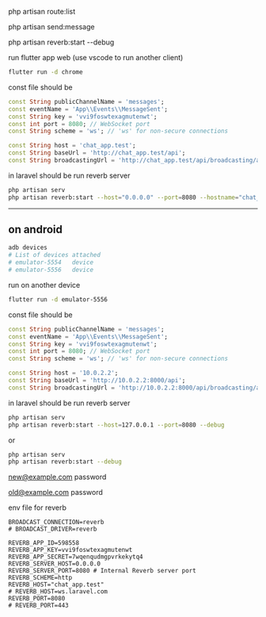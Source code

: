 php artisan route:list

php artisan send:message

php artisan reverb:start --debug

run flutter app web (use vscode to run another client)

```bash
flutter run -d chrome

```

const file should be

```dart
const String publicChannelName = 'messages';
const eventName = 'App\\Events\\MessageSent';
const String key = 'vvi9foswtexagmutenwt';
const int port = 8080; // WebSocket port
const String scheme = 'ws'; // 'ws' for non-secure connections

const String host = 'chat_app.test';
const String baseUrl = 'http://chat_app.test/api';
const String broadcastingUrl = 'http://chat_app.test/api/broadcasting/auth';

```

in laravel should be run reverb server

```bash
php artisan serv
php artisan reverb:start --host="0.0.0.0" --port=8080 --hostname="chat_app.test" --debug
```

---

## on android

```bash
adb devices
# List of devices attached
# emulator-5554   device
# emulator-5556   device
```

run on another device

```bash
flutter run -d emulator-5556
```

const file should be

```dart
const String publicChannelName = 'messages';
const eventName = 'App\\Events\\MessageSent';
const String key = 'vvi9foswtexagmutenwt';
const int port = 8080; // WebSocket port
const String scheme = 'ws'; // 'ws' for non-secure connections

const String host = '10.0.2.2';
const String baseUrl = 'http://10.0.2.2:8000/api';
const String broadcastingUrl = 'http://10.0.2.2:8000/api/broadcasting/auth';

```

in laravel should be run reverb server

```bash
php artisan serv
php artisan reverb:start --host=127.0.0.1 --port=8080 --debug
```

or

```bash
php artisan serv
php artisan reverb:start --debug
```

new@example.com
password

old@example.com
password

env file for reverb 

```properties
BROADCAST_CONNECTION=reverb
# BROADCAST_DRIVER=reverb

REVERB_APP_ID=598558
REVERB_APP_KEY=vvi9foswtexagmutenwt
REVERB_APP_SECRET=7wqenqudmgpvrkekytq4
REVERB_SERVER_HOST=0.0.0.0
REVERB_SERVER_PORT=8080 # Internal Reverb server port
REVERB_SCHEME=http
REVERB_HOST="chat_app.test"
# REVERB_HOST=ws.laravel.com
REVERB_PORT=8080
# REVERB_PORT=443
```

